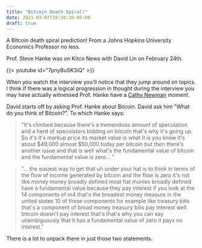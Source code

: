 ```yaml
---
title: "Bitcoin Death Spiral!"
date: 2021-03-07T19:34:10-05:00
draft: true
---
```


A Bitcoin death spiral prediction! From a Johns Hopkins University Economics Professor no less. 

Prof. Steve Hanke was on Kitco News with David Lin on February 24th. 

{{< youtube id="7pnyBuSK3iQ" >}}

When you watch the interview you'll notice that they jump around on topics. I think if there was a logical progression in thought during the interview you may have actually witnessed Prof. Hanke have a [Cathy Newman](https://www.youtube.com/watch?v=a3rxbaECKIQ) moment.

David starts off by asking Prof. Hanke about Bitcoin. David ask him "What do you think of Bitcoin?". To which Hanke says:

> "It's climbed because there's a tremendous amount of speculation and a herd of speculators bidding on bitcoin that's why it's going up. So it's it's markup price its market value is what it is you know it's about $49,000 almost $50,000 today per bitcoin  but then there's another issue and that  is well what's the fundamental value of bitcoin and the fundamental value is zero... "     

> "... the easiest way to get that uh under your hat is to think in terms of the flow of income generated by bitcoin and the flow  is zero it's not like money money broadly defined most fiat monies broadly defined  have a fundamental value because they pay interest if you look at the 14 components of m4 that's the broadest money measure in the united states 10 of those components for example like treasury bills that's a component of broad money   treasury bills pay interest well bitcoin doesn't pay interest that's that's why you can say unambiguously that it has a fundamental value of zero it pays no interest."

There is a lot to unpack there in just those two statements.         